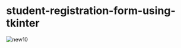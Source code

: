 # student-registration-form-using-tkinter



![new10](https://user-images.githubusercontent.com/90713809/205025912-85e9e876-2914-4202-a523-810178362757.png)
